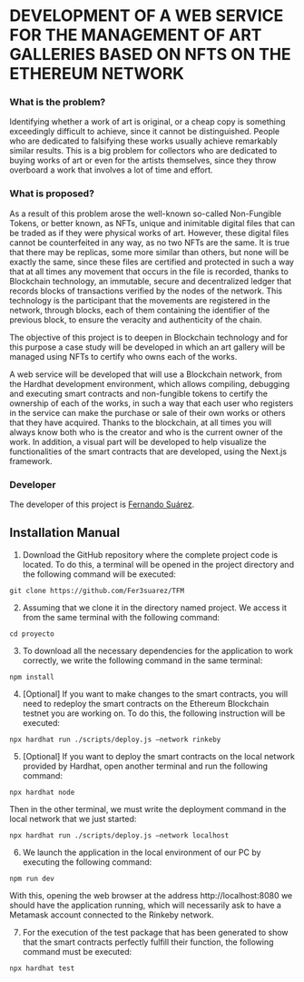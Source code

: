 # DEVELOPMENT OF A WEB SERVICE FOR THE MANAGEMENT OF ART GALLERIES BASED ON NFTS ON THE ETHEREUM NETWORK

### What is the problem?

Identifying whether a work of art is original, or a cheap copy is something exceedingly difficult to achieve, since it cannot be distinguished.
People who are dedicated to falsifying these works usually achieve remarkably similar results.
This is a big problem for collectors who are dedicated to buying works of art or even for the artists themselves, since they throw overboard a work that involves a lot of time and effort.



### What is proposed?

As a result of this problem arose the well-known so-called Non-Fungible Tokens, or better known, as NFTs, unique and inimitable digital files that can be traded as if they were physical works of art.
However, these digital files cannot be counterfeited in any way, as no two NFTs are the same. 
It is true that there may be replicas, some more similar than others, but none will be exactly the same, since these files are certified and protected in such a way that at all times any movement that occurs in the file is recorded, thanks to Blockchain technology, an immutable, secure and decentralized ledger that records blocks of transactions verified by the nodes of the network. 
This technology is the participant that the movements are registered in the network, through blocks, each of them containing the identifier of the previous block, to ensure the veracity and authenticity of the chain. 

The objective of this project is to deepen in Blockchain technology and for this purpose a case study will be developed in which an art gallery will be managed using NFTs to certify who owns each of the works.

A web service will be developed that will use a Blockchain network, from the Hardhat development environment, which allows compiling, debugging and executing smart contracts and non-fungible tokens to certify the ownership of each of the works, in such a way that each user who registers in the service can make the purchase or sale of their own works or others that they have acquired. 
Thanks to the blockchain, at all times you will always know both who is the creator and who is the current owner of the work. 
In addition, a visual part will be developed to help visualize the functionalities of the smart contracts that are developed, using the Next.js framework. 

### Developer 

The developer of this project is [Fernando Suárez](https://github.com/Fer3suarez).


## Installation Manual

1. Download the GitHub repository where the complete project code is located. To do this, a terminal will be opened in the project directory and the following command will be executed:

```
git clone https://github.com/Fer3suarez/TFM

```

2. Assuming that we clone it in the directory named project. We access it from the same terminal with the following command:

```
cd proyecto
```

3. To download all the necessary dependencies for the application to work correctly, we write the following command in the same terminal:

```
npm install
```

4. [Optional] If you want to make changes to the smart contracts, you will need to redeploy the smart contracts on the Ethereum Blockchain testnet you are working on. 
To do this, the following instruction will be executed:

```
npx hardhat run ./scripts/deploy.js –network rinkeby
```

5. [Optional] If you want to deploy the smart contracts on the local network provided by Hardhat, open another terminal and run the following command:

```
npx hardhat node
```

Then in the other terminal, we must write the deployment command in the local network that we just started:

```
npx hardhat run ./scripts/deploy.js –network localhost
```

6. We launch the application in the local environment of our PC by executing the following command:

```
npm run dev
```

With this, opening the web browser at the address http://localhost:8080 we should have the application running, which will necessarily ask to have a Metamask account connected to the Rinkeby network.

7. For the execution of the test package that has been generated to show that the smart contracts perfectly fulfill their function, the following command must be executed:

```
npx hardhat test
```

